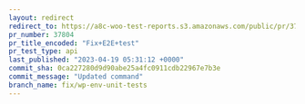 ```yaml
---
layout: redirect
redirect_to: https://a8c-woo-test-reports.s3.amazonaws.com/public/pr/37804/api/index.html
pr_number: 37804
pr_title_encoded: "Fix+E2E+test"
pr_test_type: api
last_published: "2023-04-19 05:31:12 +0000"
commit_sha: 0ca227280d9d90abe25a4fc0911cdb22967e7b3e
commit_message: "Updated command"
branch_name: fix/wp-env-unit-tests
---
```

